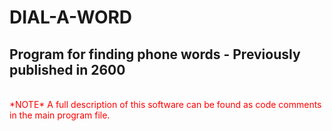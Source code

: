 # DIAL-A-WORD
## Program for finding phone words - Previously published in 2600
<br>
<span style="color:red">*NOTE* A full description of this software can be found as code comments in the main program file.</span>
